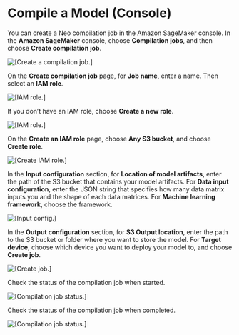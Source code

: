 # Compile a Model \(Console\)<a name="neo-job-compilation-console"></a>

You can create a Neo compilation job in the Amazon SageMaker console\. In the **Amazon SageMaker** console, choose **Compilation jobs**, and then choose **Create compilation job**\.

![\[Create a compilation job.\]](http://docs.aws.amazon.com/sagemaker/latest/dg/images/8-create-compilation-job.png)

On the **Create compilation job** page, for **Job name**, enter a name\. Then select an **IAM role**\.

![\[IAM role.\]](http://docs.aws.amazon.com/sagemaker/latest/dg/images/9-create-compilation-job-config.png)

If you don’t have an IAM role, choose **Create a new role**\.

![\[IAM role.\]](http://docs.aws.amazon.com/sagemaker/latest/dg/images/10a-create-iam-role.png)

On the **Create an IAM role** page, choose **Any S3 bucket**, and choose **Create role**\.

![\[Create IAM role.\]](http://docs.aws.amazon.com/sagemaker/latest/dg/images/10-create-iam-role.png)

In the **Input configuration** section, for **Location of model artifacts**, enter the path of the S3 bucket that contains your model artifacts\. For **Data input configuration**, enter the JSON string that specifies how many data matrix inputs you and the shape of each data matrices\. For **Machine learning framework**, choose the framework\.

![\[Input config.\]](http://docs.aws.amazon.com/sagemaker/latest/dg/images/11b-create-compilation-job-input-config.png)

In the **Output configuration** section, for **S3 Output location**, enter the path to the S3 bucket or folder where you want to store the model\. For **Target device**, choose which device you want to deploy your model to, and choose **Create job**\.

![\[Create job.\]](http://docs.aws.amazon.com/sagemaker/latest/dg/images/11c-create-compilation-job-output-config.png)

Check the status of the compilation job when started\.

![\[Compilation job status.\]](http://docs.aws.amazon.com/sagemaker/latest/dg/images/12-run-model-compilation.png)

Check the status of the compilation job when completed\.

![\[Compilation job status.\]](http://docs.aws.amazon.com/sagemaker/latest/dg/images/12a-completed-model-compilation.png)